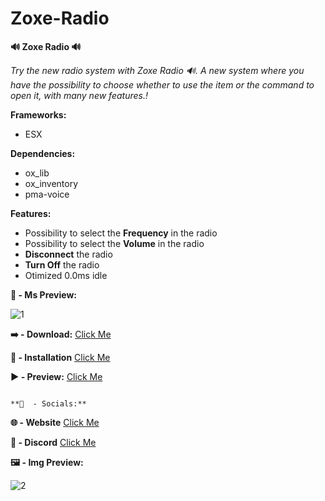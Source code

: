 # Zoxe-Radio

**🔊 Zoxe Radio 🔊**

_Try the new radio system with Zoxe Radio 🔊. A new system where you have the possibility to choose whether to use the item or the command to open it, with many new features.!_

**Frameworks:**

-   ESX

**Dependencies:**

-   ox_lib
-   ox_inventory
-   pma-voice

**Features:**

-   Possibility to select the **Frequency** in the radio
-   Possibility to select the **Volume** in the radio
-   **Disconnect** the radio
-   **Turn Off** the radio
-   Otimized 0.0ms idle

**🔢 - Ms Preview:**

![1](https://media.discordapp.net/attachments/1093830147477610587/1162746193403715684/img.png)

**➡️ - Download:**
[Click Me](https://github.com/anosmus/Zoxe-Radio)

**📒 - Installation**
[Click Me](https://zoxe-development.gitbook.io/zoxe-development/)

**▶️ - Preview:**
[Click Me](https://youtu.be/)

                                                                                          **👀  - Socials:**

**🌐 - Website**
[Click Me](https://discord.gg/avJYpPCfuG)

**🔗 - Discord**
[Click Me](https://discord.gg/avJYpPCfuG)




**🖼️ - Img Preview:**

![2](https://media.discordapp.net/attachments/1093830147477610587/1162519463619465256/img.png)
